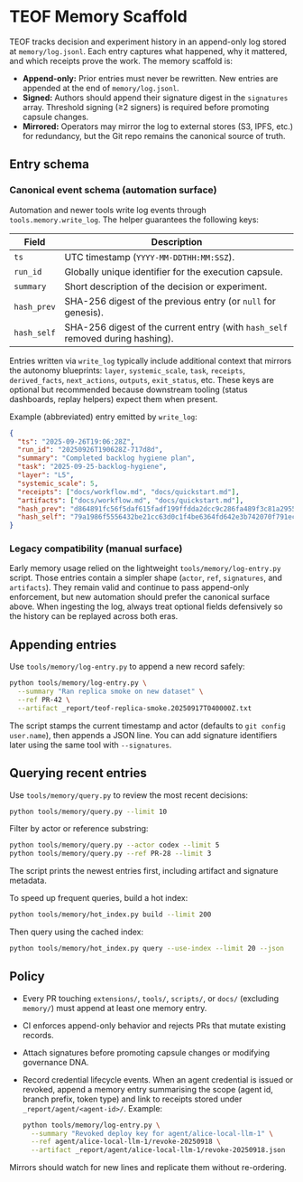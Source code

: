# TEOF Memory Scaffold

TEOF tracks decision and experiment history in an append-only log stored at `memory/log.jsonl`. Each entry captures what happened, why it mattered, and which receipts prove the work. The memory scaffold is:

- **Append-only:** Prior entries must never be rewritten. New entries are appended at the end of `memory/log.jsonl`.
- **Signed:** Authors should append their signature digest in the `signatures` array. Threshold signing (≥2 signers) is required before promoting capsule changes.
- **Mirrored:** Operators may mirror the log to external stores (S3, IPFS, etc.) for redundancy, but the Git repo remains the canonical source of truth.

## Entry schema

### Canonical event schema (automation surface)

Automation and newer tools write log events through `tools.memory.write_log`. The
helper guarantees the following keys:

| Field         | Description |
|---------------|-------------|
| `ts`          | UTC timestamp (`YYYY-MM-DDTHH:MM:SSZ`). |
| `run_id`      | Globally unique identifier for the execution capsule. |
| `summary`     | Short description of the decision or experiment. |
| `hash_prev`   | SHA-256 digest of the previous entry (or `null` for genesis). |
| `hash_self`   | SHA-256 digest of the current entry (with `hash_self` removed during hashing). |

Entries written via `write_log` typically include additional context that mirrors
the autonomy blueprints: `layer`, `systemic_scale`, `task`, `receipts`,
`derived_facts`, `next_actions`, `outputs`, `exit_status`, etc. These keys are
optional but recommended because downstream tooling (status dashboards, replay
helpers) expect them when present.

Example (abbreviated) entry emitted by `write_log`:

```json
{
  "ts": "2025-09-26T19:06:28Z",
  "run_id": "20250926T190628Z-717d8d",
  "summary": "Completed backlog hygiene plan",
  "task": "2025-09-25-backlog-hygiene",
  "layer": "L5",
  "systemic_scale": 5,
  "receipts": ["docs/workflow.md", "docs/quickstart.md"],
  "artifacts": ["docs/workflow.md", "docs/quickstart.md"],
  "hash_prev": "d864891fc56f5daf615fadf199ffdda2dcc9c286fa489f3c81a295535c0d46e9",
  "hash_self": "79a1986f5556432be21cc63d0c1f4be6364fd642e3b742070f791ecd0109c86b"
}
```

### Legacy compatibility (manual surface)

Early memory usage relied on the lightweight `tools/memory/log-entry.py` script.
Those entries contain a simpler shape (`actor`, `ref`, `signatures`, and
`artifacts`). They remain valid and continue to pass append-only enforcement, but
new automation should prefer the canonical surface above. When ingesting the log,
always treat optional fields defensively so the history can be replayed across
both eras.

## Appending entries

Use `tools/memory/log-entry.py` to append a new record safely:

```bash
python tools/memory/log-entry.py \
  --summary "Ran replica smoke on new dataset" \
  --ref PR-42 \
  --artifact _report/teof-replica-smoke.20250917T040000Z.txt
```

The script stamps the current timestamp and actor (defaults to `git config user.name`), then appends a JSON line. You can add signature identifiers later using the same tool with `--signatures`.

## Querying recent entries

Use `tools/memory/query.py` to review the most recent decisions:

```bash
python tools/memory/query.py --limit 10
```

Filter by actor or reference substring:

```bash
python tools/memory/query.py --actor codex --limit 5
python tools/memory/query.py --ref PR-28 --limit 3
```

The script prints the newest entries first, including artifact and signature metadata.

To speed up frequent queries, build a hot index:

```bash
python tools/memory/hot_index.py build --limit 200
```

Then query using the cached index:

```bash
python tools/memory/hot_index.py query --use-index --limit 20 --json
```

## Policy

- Every PR touching `extensions/`, `tools/`, `scripts/`, or `docs/` (excluding `memory/`) must append at least one memory entry.
- CI enforces append-only behavior and rejects PRs that mutate existing records.
- Attach signatures before promoting capsule changes or modifying governance DNA.
- Record credential lifecycle events. When an agent credential is issued or revoked, append a memory entry summarising the scope (agent id, branch prefix, token type) and link to receipts stored under `_report/agent/<agent-id>/`. Example:

  ```bash
  python tools/memory/log-entry.py \
    --summary "Revoked deploy key for agent/alice-local-llm-1" \
    --ref agent/alice-local-llm-1/revoke-20250918 \
    --artifact _report/agent/alice-local-llm-1/revoke-20250918.json
  ```

Mirrors should watch for new lines and replicate them without re-ordering.
